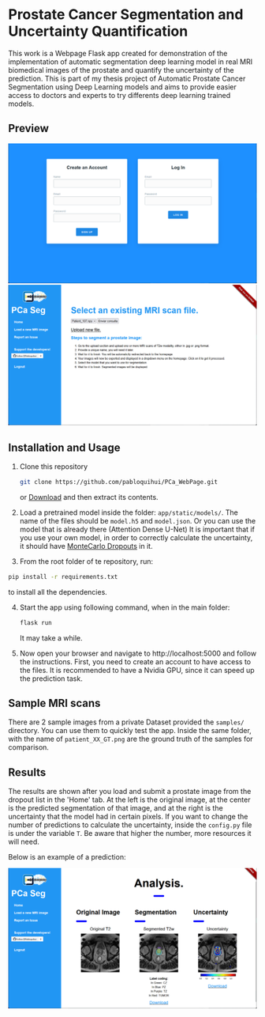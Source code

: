 # Prostate Cancer Segmentation and Uncertainty Quantification

This work is a Webpage Flask app created for demonstration of the implementation of automatic segmentation deep learning model in real MRI biomedical images of the prostate and quantify the uncertainty of the prediction. 
This is part of my thesis project of Automatic Prostate Cancer Segmentation using Deep Learning models and aims to provide easier access to doctors and experts to try differents deep learning trained models.

## Preview

![Login](static/Interface_images/login.png)
![Home](static/Interface_images/home.png)

## Installation and Usage

1. Clone this repository
   ```bash
   git clone https://github.com/pabloquihui/PCa_WebPage.git
   ```

   or [Download](https://github.com/pabloquihui/PCa_WebPage/archive/refs/heads/main.zip) and then extract its contents.

2. Load a pretrained model inside the folder: `app/static/models/`. The name of the files should be `model.h5` and `model.json`. Or you can use the model that is already there (Attention Dense U-Net)
   It is important that if you use your own model, in order to correctly calculate the uncertainty, it should have [MonteCarlo Dropouts](https://towardsdatascience.com/monte-carlo-dropout-7fd52f8b6571) in it.

3. From the root folder of te repository, run:
```bash
pip install -r requirements.txt
```
to install all the dependencies. 

4. Start the app using following command, when in the main folder:

   ```bash
   flask run
   ```

   It may take a while. 

5. Now open your browser and navigate to http://localhost:5000 and follow the instructions. First, you need to create an account to have access to the files. It is recommended to have a Nvidia GPU, since it can speed up the prediction task.

## Sample MRI scans

There are 2 sample images from a private Dataset provided the `samples/` directory. You can use them to quickly test the app. Inside the same folder, with the name of `patient_XX_GT.png` are the ground truth of the samples for comparison.

## Results

The results are shown after you load and submit a prostate image from the dropout list in the 'Home' tab. At the left is the original image, at the center is the predicted segmentation of that image, and at the right is the uncertainty that the model had in certain pixels.
If you want to change the number of predictions to calculate the uncertainty, inside the `config.py` file is under the variable `T`. Be aware that higher the number, more resources it will need. 

Below is an example of a prediction: 

![Results](static/Interface_images/results.png)
